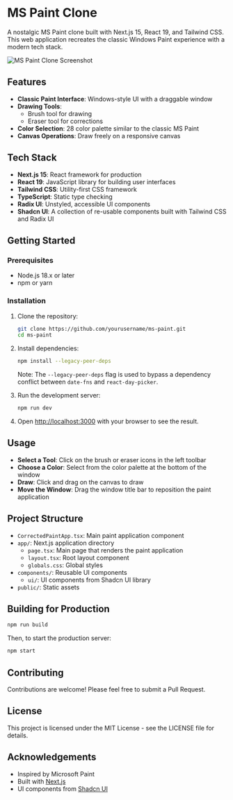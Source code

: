 # MS Paint Clone

A nostalgic MS Paint clone built with Next.js 15, React 19, and Tailwind CSS. This web application recreates the classic Windows Paint experience with a modern tech stack.

![MS Paint Clone Screenshot](public/placeholder.jpg)

## Features

- **Classic Paint Interface**: Windows-style UI with a draggable window
- **Drawing Tools**: 
  - Brush tool for drawing
  - Eraser tool for corrections
- **Color Selection**: 28 color palette similar to the classic MS Paint
- **Canvas Operations**: Draw freely on a responsive canvas

## Tech Stack

- **Next.js 15**: React framework for production
- **React 19**: JavaScript library for building user interfaces
- **Tailwind CSS**: Utility-first CSS framework
- **TypeScript**: Static type checking
- **Radix UI**: Unstyled, accessible UI components
- **Shadcn UI**: A collection of re-usable components built with Tailwind CSS and Radix UI

## Getting Started

### Prerequisites

- Node.js 18.x or later
- npm or yarn

### Installation

1. Clone the repository:
   ```bash
   git clone https://github.com/yourusername/ms-paint.git
   cd ms-paint
   ```

2. Install dependencies:
   ```bash
   npm install --legacy-peer-deps
   ```
   Note: The `--legacy-peer-deps` flag is used to bypass a dependency conflict between `date-fns` and `react-day-picker`.

3. Run the development server:
   ```bash
   npm run dev
   ```

4. Open [http://localhost:3000](http://localhost:3000) with your browser to see the result.

## Usage

- **Select a Tool**: Click on the brush or eraser icons in the left toolbar
- **Choose a Color**: Select from the color palette at the bottom of the window
- **Draw**: Click and drag on the canvas to draw
- **Move the Window**: Drag the window title bar to reposition the paint application

## Project Structure

- `CorrectedPaintApp.tsx`: Main paint application component
- `app/`: Next.js application directory
  - `page.tsx`: Main page that renders the paint application
  - `layout.tsx`: Root layout component
  - `globals.css`: Global styles
- `components/`: Reusable UI components
  - `ui/`: UI components from Shadcn UI library
- `public/`: Static assets

## Building for Production

```bash
npm run build
```

Then, to start the production server:

```bash
npm start
```

## Contributing

Contributions are welcome! Please feel free to submit a Pull Request.

## License

This project is licensed under the MIT License - see the LICENSE file for details.

## Acknowledgements

- Inspired by Microsoft Paint
- Built with [Next.js](https://nextjs.org/)
- UI components from [Shadcn UI](https://ui.shadcn.com/)
